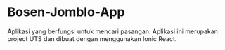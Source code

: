 # Bosen-Jomblo-App
Aplikasi yang berfungsi untuk mencari pasangan. Aplikasi ini merupakan project UTS dan dibuat dengan menggunakan Ionic React.
